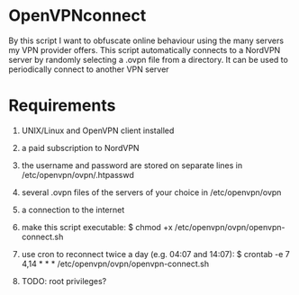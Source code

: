 # OpenVPNconnect

By this script I want to obfuscate online behaviour using the many servers my VPN provider offers.
This script automatically connects to a NordVPN server by randomly selecting a .ovpn file from a directory. It can be used to periodically connect to another VPN server

# Requirements

1) UNIX/Linux and OpenVPN client installed

2) a paid subscription to NordVPN

3) the username and password are stored on separate lines in /etc/openvpn/ovpn/.htpasswd

4) several .ovpn files of the servers of your choice in /etc/openvpn/ovpn

5) a connection to the internet

6) make this script executable: $ chmod +x /etc/openvpn/ovpn/openvpn-connect.sh

7) use cron to reconnect twice a day (e.g. 04:07 and 14:07): $ crontab -e 7 4,14 * * * /etc/openvpn/ovpn/openvpn-connect.sh

8) TODO: root privileges?
